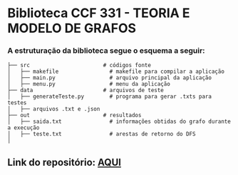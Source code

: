 # Biblioteca CCF 331 - TEORIA E MODELO DE GRAFOS

### A estruturação da biblioteca segue o esquema a seguir:

    ├── src                       # códigos fonte
    │   ├── makefile                # makefile para compilar a aplicação    
    │   ├── main.py                 # arquivo principal da aplicação 
    │   ├── menu.py                 # menu da aplicação
    ├── data                      # arquivos de teste
    │   ├── generateTeste.py        # programa para gerar .txts para testes
    │   ├── arquivos .txt e .json
    ├── out                       # resultados
    │   ├── saida.txt               # informações obtidas do grafo durante a execução   
    │   ├── teste.txt               # arestas de retorno do DFS   
    │   

## Link do repositório: [AQUI](https://github.com/lucianobajr/grafos-tp/tree/tp-01)